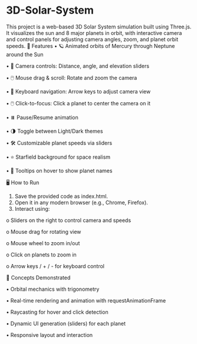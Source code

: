 # 3D-Solar-System

This project is a web-based 3D Solar System simulation built using Three.js. It visualizes the sun and 8 major planets in orbit, with interactive camera and control panels for adjusting camera angles, zoom, and planet orbit speeds.
🚀 Features
•	🪐 Animated orbits of Mercury through Neptune around the Sun

•	🎥 Camera controls: Distance, angle, and elevation sliders

•	🖱️ Mouse drag & scroll: Rotate and zoom the camera

•	🧭 Keyboard navigation: Arrow keys to adjust camera view

•	🖱️ Click-to-focus: Click a planet to center the camera on it

•	⏸️ Pause/Resume animation

•	🌗 Toggle between Light/Dark themes

•	🛠️ Customizable planet speeds via sliders

•	⭐ Starfield background for space realism

•	📝 Tooltips on hover to show planet names

🖥️ How to Run
1.	Save the provided code as index.html.
2.	Open it in any modern browser (e.g., Chrome, Firefox).
3.	Interact using:
   
o	Sliders on the right to control camera and speeds

o	Mouse drag for rotating view

o	Mouse wheel to zoom in/out


o	Click on planets to zoom in

o	Arrow keys / + / - for keyboard control


🧠 Concepts Demonstrated

•	Orbital mechanics with trigonometry

•	Real-time rendering and animation with requestAnimationFrame

•	Raycasting for hover and click detection

•	Dynamic UI generation (sliders) for each planet

•	Responsive layout and interaction

